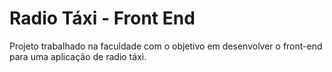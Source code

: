 # Radio Táxi - Front End

Projeto trabalhado na faculdade com o objetivo em desenvolver o front-end para uma aplicação de radio táxi. 
